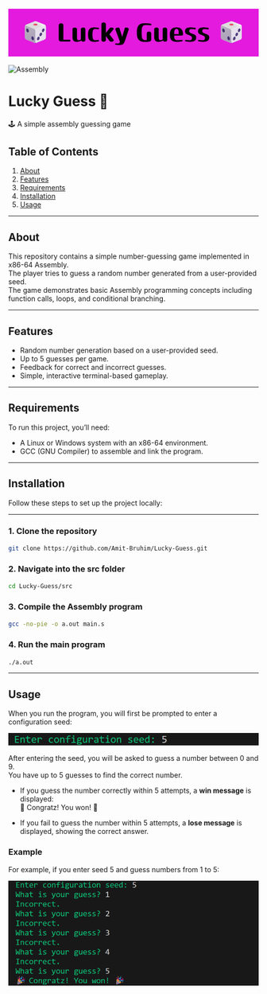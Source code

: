 ![Banner](images/banner.png)  

![Assembly](https://img.shields.io/badge/language-Assembly-blue)

# Lucky Guess 🎲

🕹️ A simple assembly guessing game

## Table of Contents

1. [About](#about)  
2. [Features](#features)  
3. [Requirements](#requirements)  
4. [Installation](#installation)  
5. [Usage](#usage)   

---

## About

This repository contains a simple number-guessing game implemented in x86-64 Assembly.  
The player tries to guess a random number generated from a user-provided seed.  
The game demonstrates basic Assembly programming concepts including function calls, loops, and conditional branching.

---

## Features

- Random number generation based on a user-provided seed.  
- Up to 5 guesses per game.  
- Feedback for correct and incorrect guesses.  
- Simple, interactive terminal-based gameplay.

---

## Requirements

To run this project, you’ll need:

- A Linux or Windows system with an x86-64 environment.  
- GCC (GNU Compiler) to assemble and link the program.  

---

## Installation
Follow these steps to set up the project locally:

---

### 1. Clone the repository
```bash
git clone https://github.com/Amit-Bruhim/Lucky-Guess.git
```
### 2. Navigate into the src folder
```bash
cd Lucky-Guess/src
```
### 3. Compile the Assembly program
```bash
gcc -no-pie -o a.out main.s
```
### 4. Run the main program
```bash
./a.out
```
---

## Usage

When you run the program, you will first be prompted to enter a configuration seed:

![Enter seed](images/enter%20seed.png)

After entering the seed, you will be asked to guess a number between 0 and 9.  
You have up to 5 guesses to find the correct number.  

- If you guess the number correctly within 5 attempts, a **win message** is displayed:  
  🎉 Congratz! You won! 🎉  

- If you fail to guess the number within 5 attempts, a **lose message** is displayed, showing the correct answer.  

### Example
For example, if you enter seed 5 and guess numbers from 1 to 5:

![Game example](images/game%20example.png)

